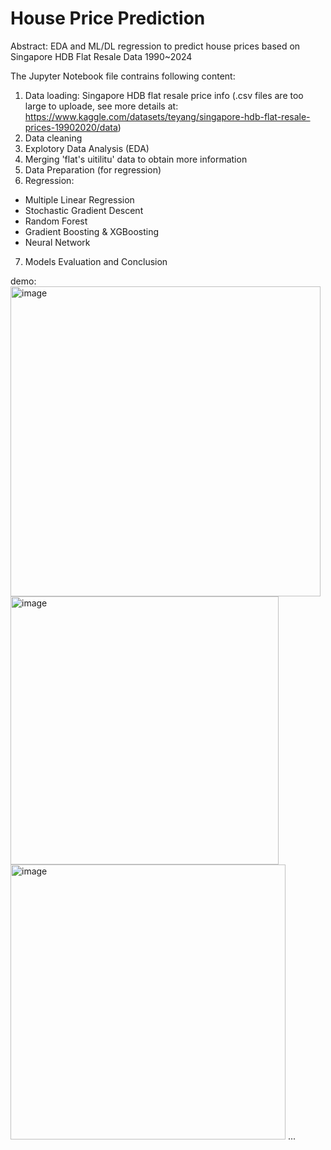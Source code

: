 # House Price Prediction
Abstract: EDA and ML/DL regression to predict house prices based on Singapore HDB Flat Resale Data 1990~2024

The Jupyter Notebook file contrains following content:

1. Data loading: Singapore HDB flat resale price info (.csv files are too large to uploade, see more details at: https://www.kaggle.com/datasets/teyang/singapore-hdb-flat-resale-prices-19902020/data)
2. Data cleaning
3. Explotory Data Analysis (EDA)
4. Merging 'flat's uitilitu' data to obtain more information
5. Data Preparation (for regression)
6. Regression:
- Multiple Linear Regression
- Stochastic Gradient Descent
- Random Forest
- Gradient Boosting & XGBoosting
- Neural Network
7. Models Evaluation and Conclusion

demo:
<img width="496" alt="image" src="https://github.com/Oliver-Zen/house-price-pred/assets/117375722/534f13c6-a220-4ec3-8c4c-587b86feb645">
<img width="429" alt="image" src="https://github.com/Oliver-Zen/house-price-pred/assets/117375722/2cf229ca-80eb-4cac-a74c-8949387fabb7">
<img width="440" alt="image" src="https://github.com/Oliver-Zen/house-price-pred/assets/117375722/ddf2b7bf-fa83-44c5-9d17-969a6215abfc">
...

